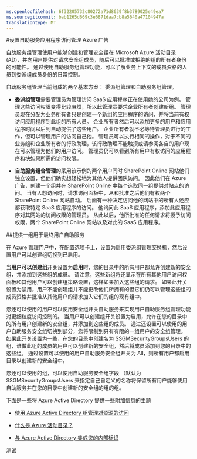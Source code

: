 ```yaml
---
ms.openlocfilehash: 6f32205732c80272a71d8639f8b3789025e49ea7
ms.sourcegitcommit: bab1265d669c3e6871daa7cb8a5640a47104947a
translationtype: MT
---
```

<properties
    pageTitle="设置 Azure 广告为自助服务应用程序访问管理 |Microsoft Azure"
    description="解释如何在 Azure AD 管理组的主题。"
    services="active-directory"
    documentationCenter=""
    authors="femila"
    manager="swadhwa" 
    editor=""
    tags="azure-classic-portal"/>

<tags
    ms.service="active-directory"
    ms.workload="identity"
    ms.tgt_pltfrm="na"
    ms.devlang="na"
    ms.topic="article"
    ms.date="07/13/2015"
    ms.author="femila"/>

#设置自助服务应用程序访问管理 Azure 广告

自助服务组管理使用户能够创建和管理安全组在 Microsoft Azure 活动目录 (AD)，并向用户提供对请求安全组成员，随后可以批准或拒绝的组的所有者身份的可能性。 通过使用自助服务组管理功能，可以了解业务上下文的成员资格的人员到委派组成员身份的日常控制。

自助服务组管理当前组成的两个基本方案︰ 委派组管理和自助服务组管理。


- **委派组管理**需要管理员为管理访问 SaaS 应用程序正在使用她的公司为例。 管理这些访问权限变得比较麻烦，所以此管理员要求企业所有者创建新组。 管理员现在分配为业务所有者只是创建一个新组的应用程序的访问，并将当前有权访问应用程序到此组的所有人员。 企业所有者然后可以添加更多的用户和应用程序时间以后到自动提供了这些用户。 企业所有者就不必等待管理员进行的工作，但可以管理用户的访问自己他。 管理员可以执行相同的操作，对于不同的业务组和企业所有者的行政助理，该行政助理不能触摸或请参阅各自的用户现在可以管理为他们的用户访问。 管理员仍可以看到所有用户有权访问的应用程序和块如果所需的访问权限。


- **自助服务组合管理**的采用该示例的两个用户同时 SharePoint Online 网站他们独立设置，但他们确实想轻松地为其他人提供团队访问。 因此他们在 Azure 广告，创建一个组并在 SharePoint Online 中每个选取同一组提供对站点的访问。 当有人想访问时，请求访问面板中，从和批准之后他们有权两个 SharePoint Online 网站自动。 后面有一种决定访问他的网站中的所有人还应都获取特定 SaaS 应用程序的访问。 他询问此 SaaS 应用程序，添加此应用程序对其网站的访问权限的管理员。 从此以后，他所批准的任何请求将授予访问权限，两个 SharePoint Online 网站以及对此的 SaaS 应用程序。



##提供一组用于最终用户自助服务

在 Azure 管理门户中，在配置选项卡上，设置为启用委派组管理交换机，然后设置用户可以创建组切换到已启用。

当**用户可以创建组**开关设置为**启用**时，您的目录中的所有用户都允许创建新的安全组，并添加到这些组的成员。 请注意，这些新组将还显示在所有其他用户访问权面板和其他用户可以创建组策略设置，这样如果加入这些组的请求。 如果此开关设置为禁用，用户不能创建组并不能更改他们所拥有的但它们仍可以管理这些组的成员资格并批准从其他用户的请求加入它们的组的现有组中。

您还可以使用的用户可以使用安全组开关自助服务来实现用户自助服务组管理功能对更细粒度访问控制的。 当用户可以创建组开关设置为启用，允许在您的目录中的所有用户创建新的安全组，并添加到这些组的成员。 通过还设置可以使用的用户自助服务安全组切换到部分，您将限制到只有有限的一组用户的安全组管理。 如果此开关设置为一些，在您的目录中创建名为 SSGMSecurityGroupsUsers 的组，谁做此组的成员的用户可以创建新的安全组，然后将成员添加到您的目录中的这些组。 通过设置可以使用的用户自助服务安全组开关为 All，则所有用户都启用目录以创建新的安全组中。

您还可以使用的组，可以使用自助服务安全组字段 （默认为 SSGMSecurityGroupsUsers 来指定自己自定义的名称将保留所有用户能够使用自助服务并在您的目录中创建新的安全组的组的组。

下面是一些将 Azure Active Directory 提供一些附加信息的主题

* [使用 Azure Active Directory 组管理对资源的访问](active-directory-manage-groups.md)

* [什么是 Azure 活动目录？](active-directory-whatis.md)

* [与 Azure Active Directory 集成您的内部标识](active-directory-aadconnect.md)

测试
